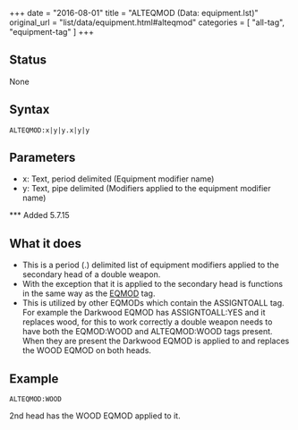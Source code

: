 +++
date = "2016-08-01"
title = "ALTEQMOD (Data: equipment.lst)"
original_url = "list/data/equipment.html#alteqmod"
categories = [ "all-tag", "equipment-tag" ]
+++

## Status

None

## Syntax

`ALTEQMOD:x|y|y.x|y|y`

## Parameters

-   x: Text, period delimited (Equipment modifier name)
-   y: Text, pipe delimited (Modifiers applied to the
    equipment modifier name)



<span id="alteqmod"></span> \*\*\* Added 5.7.15

What it does
------------

-   This is a period (.) delimited list of equipment modifiers applied
    to the secondary head of a double weapon.
-   With the exception that it is applied to the secondary head is
    functions in the same way as the
    [EQMOD](/list/data/equipment/eqmod.html) tag.
-   This is utilized by other EQMODs which contain the ASSIGNTOALL tag.
    For example the Darkwood EQMOD has ASSIGNTOALL:YES and it replaces
    wood, for this to work correctly a double weapon needs to have both
    the EQMOD:WOOD and ALTEQMOD:WOOD tags present. When they are present
    the Darkwood EQMOD is applied to and replaces the WOOD EQMOD on
    both heads.

Example
-------

`ALTEQMOD:WOOD`

2nd head has the WOOD EQMOD applied to it.

